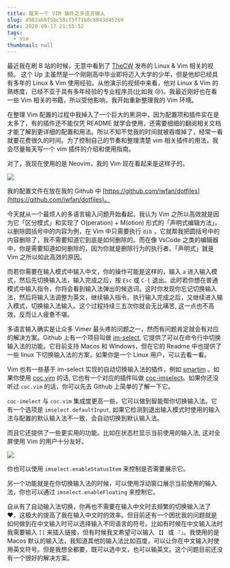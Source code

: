 ```yaml
---
title: 每天一个 VIM 插件之多语言输入
slug: d982abbf5bc58cf5f71b8c8843d452b9
date: 2020-09-17 21:55:52
tags:
  - Vim
thumbnail: null
---
```


最近我在刷 B 站的时候，无意中看到了 [TheCW](https://space.bilibili.com/13081489/) 发布的 Linux & Vim 相关的视频。 这个 Up 主虽然是一个刚刚高中毕业即将迈入大学的少年，但是他却已经具有多年的 Linux & Vim 使用经验。从他演示的视频中来看，他对 Linux & Vim 的熟练度，已经不亚于具有多年经验的专业程序员(比如我 😢)。我最近刚好也在看一些 Vim 相关的书籍，所以受他影响，我开始重新整理我的 Vim 环境。

在整理 Vim 配置的过程中我掉入了一个巨大的黑洞中，因为配置项和插件实在是太多了，有的插件还不能仅凭 README 就学会使用，还需要细细的翻阅相关文档才能了解到更详细的配置和用法。所以不知不觉我的时间就被吞噬掉了，经常一看就要花费很久的时间。为了控制自己的节奏和整理清楚 vim 相关插件的用法，我会尽量每天写一个 vim 插件的介绍和使用指南。

对了，我现在使用的是 Neovim，我的 Vim 现在看起来是这样子的。

![](./assets/vim-looks-like.png)

我的配置文件在放在我的 Github 中 [https://github.com/iwfan/dotfiles](https://github.com/iwfan/dotfiles)。

今天就从一个最烦人的多语言输入问题开始看起。我认为 Vim 之所以高效就是因为它「区分模式」和实现了 O(peration) + M(otion) 形式的「声明式编辑方法」。以删除圆括号中的内容为例，在 Vim 中只需要执行 `dib` ，它就帮我把圆括号中的内容删除了，我不需要知道它到底是如何删除的。而在像 VsCode 之类的编辑器中，你是需要知道如何删除的，因为你就是删除行为的执行者。「声明式」就是 Vim 之所以如此高效的原因。

而若你需要在输入模式中输入中文，你的操作可能是这样的，输入 `a` 进入输入模式，然后先切换输入法，输入完成之后，按 `Esc` 或 `C-[` 退出。此时若你想在普通模式中输入指令，你将会看到输入法弹出的候选词。这时你发现你忘记切换输入法，然后将输入法调整为英文，继续输入指令。执行输入完成之后，又继续进入输入模式，切换输入法输入。这个过程持续三五次你就会无比痛苦, 这一点也不高效，反而让人疲惫不堪。

多语言输入确实是让众多 Vimer 最头疼的问题之一，然而有问题肯定就会有对应的解决方案。Github 上有一个项目叫做 [im-select](https://github.com/daipeihust/im-select), 它提供了可以在命令行中切换输入法的功能。它目前支持 Macos 和 Windows，但在它的 Readme 中也提供了一些 linux 下切换输入法的方案，如果你是一个 Linux 用户，可以去看一看。

Vim 也有一些基于 im-select 实现的自动切换输入法的插件，例如 [smartim](https://github.com/ybian/smartim) 。如果你使用 [coc.vim](https://github.com/neoclide/coc.nvim) 的话, 它也有一个对应的插件叫做 [coc-imselect](https://github.com/neoclide/coc-imselect)。如果你还没听过 `coc.vim` 的话，你可以先去 Github 上简单的了解一下它。

`coc-imelect` 与 `coc.vim` 集成度更高一些，它可以做到智能帮你切换输入法。它有一个选项是 `imselect.defaultInput`, 如果它检测到退出输入模式时使用的输入法与配置的默认输入法不一致，会自动切换到默认输入法。

而且它还提供了一些更实用的功能。比如在状态栏显示当前使用的输入法, 这对全屏使用 Vim 的用户十分友好。

![](./assets/coc-imselect-in-status-line.png)

你也可以使用 `imselect.enableStatusItem` 来控制是否需要展示它。

另一个功能就是在你切换输入法的时候，可以使用浮动窗口展示当前使用的输入法，你也可以通过 `imselect.enableFloating` 来控制它。

自从有了自动输入法切换，你再也不需要在输入中文时去频繁的切换输入法了 ❤，这极大的提高了我在输入中文时的效率。但目前还有一个困扰我的问题就是如何做到在中文输入时可以选择输入不同语言的符号。比如有时候在中文输入法时我需要输入 `[]` 来插入链接，但有时候我又希望可以输入 `【】` 或 `「」`。我使用的是 Macos 默认的输入法，我知道其他的输入法比如百度，可以让你在中文输入时使用英文符号。但是我想全都要，既可以选中文，也可以输英文。这个问题目前还没有一个很好的解决方案。
